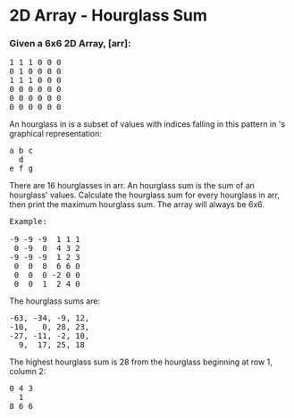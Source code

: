 # 2D Array - Hourglass Sum

### Given a 6x6 2D Array, [arr]:

<pre>
1 1 1 0 0 0
0 1 0 0 0 0
1 1 1 0 0 0
0 0 0 0 0 0
0 0 0 0 0 0
0 0 0 0 0 0
</pre>

An hourglass in  is a subset of values with indices falling in this pattern in 's graphical representation:

<pre>
a b c
  d
e f g
</pre>

There are 16 hourglasses in arr. An hourglass sum is the sum of an hourglass' values. Calculate the hourglass sum for every hourglass in arr, then print the maximum hourglass sum. The array will always be 6x6.

<pre>
Example:

-9 -9 -9  1 1 1 
 0 -9  0  4 3 2
-9 -9 -9  1 2 3
 0  0  8  6 6 0
 0  0  0 -2 0 0
 0  0  1  2 4 0
</pre>

The  hourglass sums are:

<pre>
-63, -34, -9, 12, 
-10,   0, 28, 23, 
-27, -11, -2, 10, 
  9,  17, 25, 18  
</pre>

The highest hourglass sum is 28 from the hourglass beginning at row 1, column 2:

<pre>
0 4 3
  1
8 6 6
</pre>
